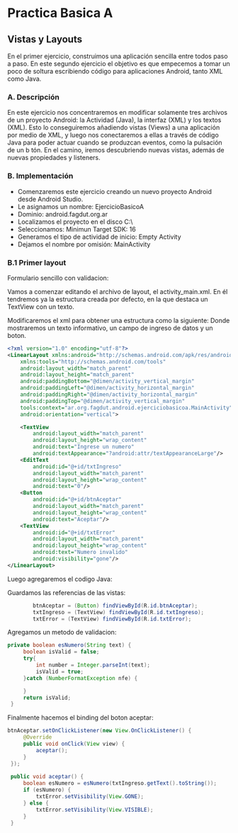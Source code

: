 # Practica Basica A

## Vistas y Layouts

En el primer ejercicio, construimos una aplicación sencilla entre todos paso a paso.
En este segundo ejercicio el objetivo es que empecemos a tomar un poco de soltura escribiendo código para aplicaciones Android, tanto XML como Java.

### A. Descripción
En este ejercicio nos concentraremos en modificar solamente tres archivos de un proyecto Android: la Actividad (Java), la interfaz (XML) y los textos (XML). 
Esto lo conseguiremos añadiendo vistas (Views) a una aplicación por medio de XML, y luego nos conectaremos a ellas a través de código Java para poder actuar cuando se produzcan eventos, como la pulsación de un b
tón. En el camino, iremos descubriendo nuevas vistas, además de nuevas propiedades y listeners.

### B. Implementación
- Comenzaremos este ejercicio creando un nuevo proyecto Android desde Android Studio.
- Le asignamos un nombre: EjercicioBasicoA
- Dominio: android.fagdut.org.ar
- Localizamos el proyecto en el disco C:\
- Seleccionamos: Minimun Target SDK: 16
- Generamos el tipo de actividad de inicio: Empty Activity
- Dejamos el nombre por omisión: MainActivity

### B.1 Primer layout

Formulario sencillo con validacion:

Vamos a comenzar editando el archivo de layout, el activity_main.xml. 
En él tendremos ya la estructura creada por defecto, en la que destaca un TextView con un texto.

Modificaremos el xml para obtener una estructura como la siguiente:
Donde mostraremos un texto informativo, un campo de ingreso de datos y un boton.

```xml
<?xml version="1.0" encoding="utf-8"?>
<LinearLayout xmlns:android="http://schemas.android.com/apk/res/android"
    xmlns:tools="http://schemas.android.com/tools"
    android:layout_width="match_parent"
    android:layout_height="match_parent"
    android:paddingBottom="@dimen/activity_vertical_margin"
    android:paddingLeft="@dimen/activity_horizontal_margin"
    android:paddingRight="@dimen/activity_horizontal_margin"
    android:paddingTop="@dimen/activity_vertical_margin"
    tools:context="ar.org.fagdut.android.ejerciciobasicoa.MainActivity"
    android:orientation="vertical">

    <TextView
        android:layout_width="match_parent"
        android:layout_height="wrap_content"
        android:text="Ingrese un numero"
        android:textAppearance="?android:attr/textAppearanceLarge"/>
    <EditText
        android:id="@+id/txtIngreso"
        android:layout_width="match_parent"
        android:layout_height="wrap_content"
        android:text="0"/>
    <Button
        android:id="@+id/btnAceptar"
        android:layout_width="match_parent"
        android:layout_height="wrap_content"
        android:text="Aceptar"/>
    <TextView
        android:id="@+id/txtError"
        android:layout_width="match_parent"
        android:layout_height="wrap_content"
        android:text="Numero invalido"
        android:visibility="gone"/>
</LinearLayout>
```

Luego agregaremos el codigo Java:

Guardamos las referencias de las vistas:

```java
        btnAceptar = (Button) findViewById(R.id.btnAceptar);
        txtIngreso = (TextView) findViewById(R.id.txtIngreso);
        txtError = (TextView) findViewById(R.id.txtError);

```
Agregamos un metodo de validacion:

```java
private boolean esNumero(String text) {
     boolean isValid = false;
     try{
         int number = Integer.parseInt(text);
         isValid = true;
     }catch (NumberFormatException nfe) {

     }
     return isValid;
 }
```

Finalmente hacemos el binding del boton aceptar:

```java
btnAceptar.setOnClickListener(new View.OnClickListener() {
     @Override
     public void onClick(View view) {
         aceptar();
     }
 });
 
 public void aceptar() {
     boolean esNumero = esNumero(txtIngreso.getText().toString());
     if (esNumero) {
         txtError.setVisibility(View.GONE);
     } else {
         txtError.setVisibility(View.VISIBLE);
     }
 }
```
